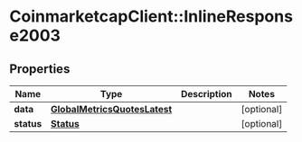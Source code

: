 # CoinmarketcapClient::InlineResponse2003

## Properties
Name | Type | Description | Notes
------------ | ------------- | ------------- | -------------
**data** | [**GlobalMetricsQuotesLatest**](GlobalMetricsQuotesLatest.md) |  | [optional] 
**status** | [**Status**](Status.md) |  | [optional] 


